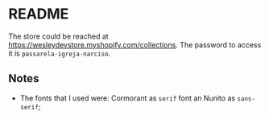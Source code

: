 # README

The store could be reached at https://wesleydevstore.myshopify.com/collections. The password to access it is `passarela-igreja-narciso`.



## Notes 

- The fonts that I used were: Cormorant as `serif` font an Nunito as `sans-serif`;





